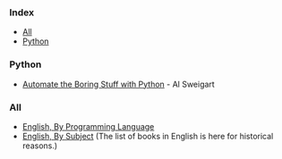### Index

* [All](#all)
* [Python](#python)


### Python
* [Automate the Boring Stuff with Python](https://automatetheboringstuff.com) - Al Sweigart

  
### All

* [English, By Programming Language](free-programming-books-langs.md)
* [English, By Subject](free-programming-books-subjects.md)
  (The list of books in English is here for historical reasons.)
